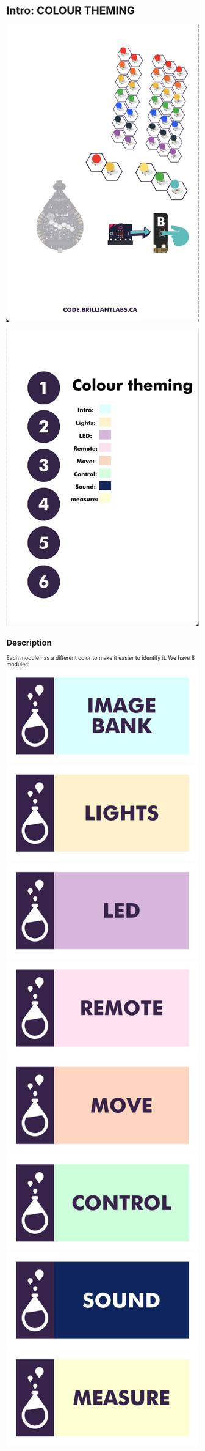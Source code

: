 # Intro:  COLOUR THEMING

<!-- Write here -->

<!--  ![Colour_Theming-EN](https://github.com/Brilliant-Labs/code.bl/blob/code_alpha/packaged/docs/static/mb/projects/bboard-tutorials-cards/1_Intro/Intro2/Colour_Theming-EN.png?raw=true "Colour_Theming-EN")  -->

![Colour_Theming-EN_A](https://github.com/Brilliant-Labs/code.bl/blob/code_alpha/packaged/docs/static/mb/projects/bboard-tutorials-cards/1_Intro/Intro2/Colour_Theming-EN_A.png?raw=true "Colour_Theming-E_A")

![Colour_Theming-EN_B](https://github.com/Brilliant-Labs/code.bl/blob/code_alpha/packaged/docs/static/mb/projects/bboard-tutorials-cards/1_Intro/Intro2/Colour_Theming-EN_B.png?raw=true "Colour_Theming-E_B")



## Description

Each module has a different color to make it easier to identify it.
We have 8 modules:
![Intro](https://github.com/Brilliant-Labs/code.bl/blob/code_alpha/packaged/docs/static/mb/projects/bboard-tutorials-cards/1_Intro/Intro1/IMAGE_BANK.png?raw=true "Intro")
![LIGHTS](https://github.com/Brilliant-Labs/code.bl/blob/code_alpha/packaged/docs/static/mb/projects/bboard-tutorials-cards/2_Lights/Lights1/LIGHTS.png?raw=true "LIGHTS")
![LED](https://github.com/Brilliant-Labs/code.bl/blob/code_alpha/packaged/docs/static/mb/projects/bboard-tutorials-cards/3_LED/LED1/LED.png?raw=true "LED")
![REMOTE](https://github.com/Brilliant-Labs/code.bl/blob/code_alpha/packaged/docs/static/mb/projects/bboard-tutorials-cards/4_Remote/Remote1/REMOTE.png?raw=true "REMOTE")
![MOVE](https://github.com/Brilliant-Labs/code.bl/blob/code_alpha/packaged/docs/static/mb/projects/bboard-tutorials-cards/5_Move/Move1/MOVE.png?raw=true "MOVE")
![CONTROL](https://github.com/Brilliant-Labs/code.bl/blob/code_alpha/packaged/docs/static/mb/projects/bboard-tutorials-cards/6_Control/Control1/CONTROL.png?raw=true "CONTROL")
![SOUND](https://github.com/Brilliant-Labs/code.bl/blob/code_alpha/packaged/docs/static/mb/projects/bboard-tutorials-cards/7_Sound/Sound1/SOUND.png?raw=true "SOUND")
![MEASURE](https://github.com/Brilliant-Labs/code.bl/blob/code_alpha/packaged/docs/static/mb/projects/bboard-tutorials-cards/8_Measure/Measure1/MEASURE.png?raw=true "MEASURE")

